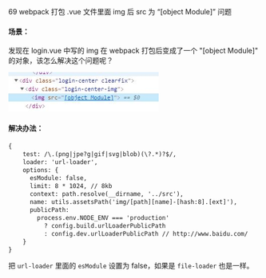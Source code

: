 69 webpack 打包 .vue 文件里面 img 后 src 为 “[object Module]” 问题

#### 场景：

发现在 login.vue 中写的 img 在 webpack 打包后变成了一个 "[object Module]" 的对象，该怎么解决这个问题呢？

![image](./1.jpg)

#### 解决办法：


```
{
    test: /\.(png|jpe?g|gif|svg|blob)(\?.*)?$/,
    loader: 'url-loader',
    options: {
      esModule: false,
      limit: 8 * 1024, // 8kb
      context: path.resolve(__dirname, '../src'),
      name: utils.assetsPath('img/[path][name]-[hash:8].[ext]'),
      publicPath:
        process.env.NODE_ENV === 'production'
          ? config.build.urlLoaderPublicPath
          : config.dev.urlLoaderPublicPath // http://www.baidu.com/
    }
}
```

把 `url-loader` 里面的 `esModule` 设置为 false，如果是 `file-loader` 也是一样。

